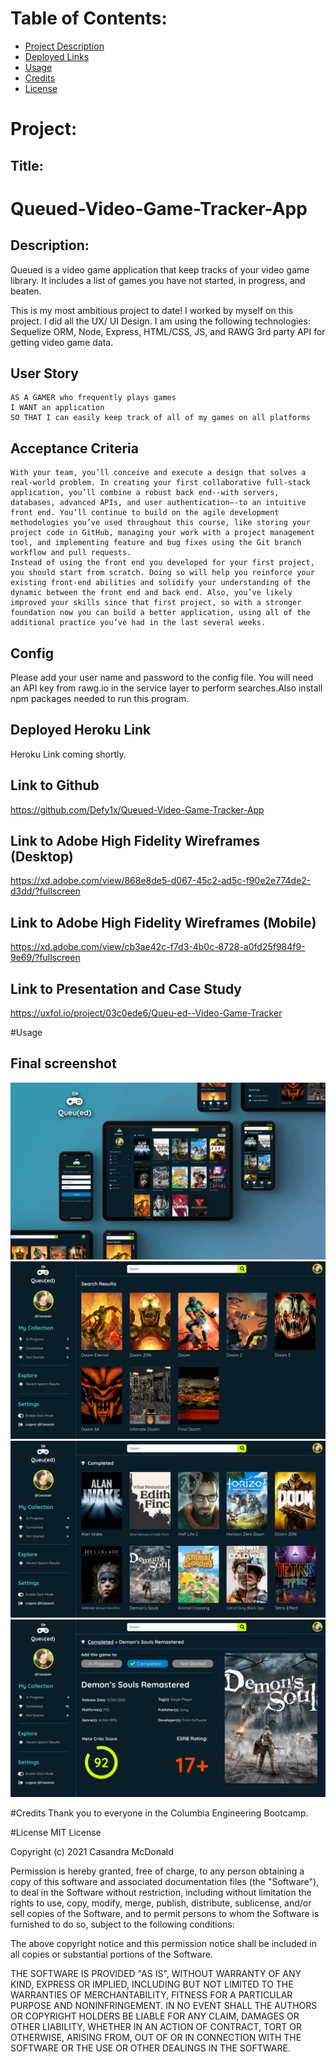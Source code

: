 # Table of Contents:
* [Project Description](#Project)
* [Deployed Links](#Links)
* [Usage](#Usage)
* [Credits](#Credits)
* [License](#License)

# Project:
## Title:
# Queued-Video-Game-Tracker-App

## Description:
Queued is a video game application that keep tracks of your video game library. It includes a list of games you have not started, in progress, and beaten.

This is my most ambitious project to date! I worked by myself on this project. I did all the UX/ UI Design. I am using the following technologies: Sequelize ORM, Node, Express, HTML/CSS, JS, and RAWG 3rd party API for getting video game data.

## User Story

```
AS A GAMER who frequently plays games
I WANT an application
SO THAT I can easily keep track of all of my games on all platforms
```

## Acceptance Criteria

```
With your team, you’ll conceive and execute a design that solves a real-world problem. In creating your first collaborative full-stack application, you’ll combine a robust back end--with servers, databases, advanced APIs, and user authentication—-to an intuitive front end. You’ll continue to build on the agile development methodologies you’ve used throughout this course, like storing your project code in GitHub, managing your work with a project management tool, and implementing feature and bug fixes using the Git branch workflow and pull requests.
Instead of using the front end you developed for your first project, you should start from scratch. Doing so will help you reinforce your existing front-end abilities and solidify your understanding of the dynamic between the front end and back end. Also, you’ve likely improved your skills since that first project, so with a stronger foundation now you can build a better application, using all of the additional practice you’ve had in the last several weeks.
```

## Config
Please add your user name and password to the config file. You will need an API key from rawg.io in the service layer to perform searches.Also install npm packages needed to run this program.

## Deployed Heroku Link
Heroku Link coming shortly.

## Link to Github
https://github.com/Defy1x/Queued-Video-Game-Tracker-App

## Link to Adobe High Fidelity Wireframes (Desktop)
https://xd.adobe.com/view/868e8de5-d067-45c2-ad5c-f90e2e774de2-d3dd/?fullscreen

## Link to Adobe High Fidelity Wireframes (Mobile)
https://xd.adobe.com/view/cb3ae42c-f7d3-4b0c-8728-a0fd25f984f9-9e69/?fullscreen

## Link to Presentation and Case Study
https://uxfol.io/project/03c0ede6/Queu-ed--Video-Game-Tracker

#Usage
## Final screenshot
![This is the final deployed screenshot of the node project](Assets/queued_cover2.jpg)
![This is the final deployed screenshot of the node project](Assets/Search.jpg)
![This is the final deployed screenshot of the node project](Assets/Completed.jpg)
![This is the final deployed screenshot of the node project](Assets/Game-Details-2.jpg)

#Credits
Thank you to everyone in the Columbia Engineering Bootcamp.

#License
MIT License

Copyright (c) 2021 Casandra McDonald

Permission is hereby granted, free of charge, to any person obtaining a copy
of this software and associated documentation files (the "Software"), to deal
in the Software without restriction, including without limitation the rights
to use, copy, modify, merge, publish, distribute, sublicense, and/or sell
copies of the Software, and to permit persons to whom the Software is
furnished to do so, subject to the following conditions:

The above copyright notice and this permission notice shall be included in all
copies or substantial portions of the Software.

THE SOFTWARE IS PROVIDED "AS IS", WITHOUT WARRANTY OF ANY KIND, EXPRESS OR
IMPLIED, INCLUDING BUT NOT LIMITED TO THE WARRANTIES OF MERCHANTABILITY,
FITNESS FOR A PARTICULAR PURPOSE AND NONINFRINGEMENT. IN NO EVENT SHALL THE
AUTHORS OR COPYRIGHT HOLDERS BE LIABLE FOR ANY CLAIM, DAMAGES OR OTHER
LIABILITY, WHETHER IN AN ACTION OF CONTRACT, TORT OR OTHERWISE, ARISING FROM,
OUT OF OR IN CONNECTION WITH THE SOFTWARE OR THE USE OR OTHER DEALINGS IN THE
SOFTWARE.
